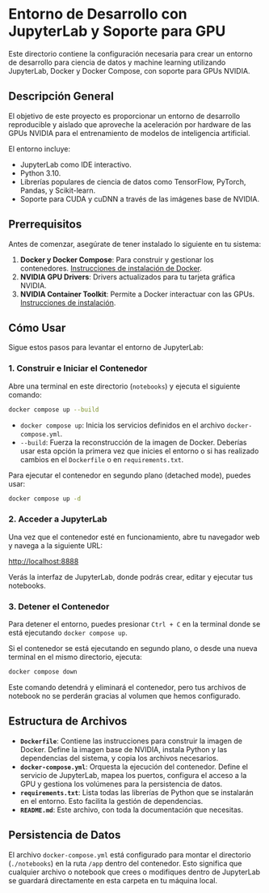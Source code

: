 # Entorno de Desarrollo con JupyterLab y Soporte para GPU

Este directorio contiene la configuración necesaria para crear un entorno de desarrollo para ciencia de datos y machine learning utilizando JupyterLab, Docker y Docker Compose, con soporte para GPUs NVIDIA.

## Descripción General

El objetivo de este proyecto es proporcionar un entorno de desarrollo reproducible y aislado que aproveche la aceleración por hardware de las GPUs NVIDIA para el entrenamiento de modelos de inteligencia artificial.

El entorno incluye:
- JupyterLab como IDE interactivo.
- Python 3.10.
- Librerías populares de ciencia de datos como TensorFlow, PyTorch, Pandas, y Scikit-learn.
- Soporte para CUDA y cuDNN a través de las imágenes base de NVIDIA.

## Prerrequisitos

Antes de comenzar, asegúrate de tener instalado lo siguiente en tu sistema:

1.  **Docker y Docker Compose**: Para construir y gestionar los contenedores. [Instrucciones de instalación de Docker](https://docs.docker.com/get-docker/).
2.  **NVIDIA GPU Drivers**: Drivers actualizados para tu tarjeta gráfica NVIDIA.
3.  **NVIDIA Container Toolkit**: Permite a Docker interactuar con las GPUs. [Instrucciones de instalación](https://docs.nvidia.com/datacenter/cloud-native/container-toolkit/latest/install-guide.html).

## Cómo Usar

Sigue estos pasos para levantar el entorno de JupyterLab:

### 1. Construir e Iniciar el Contenedor

Abre una terminal en este directorio (`notebooks`) y ejecuta el siguiente comando:

```bash
docker compose up --build
```

-   `docker compose up`: Inicia los servicios definidos en el archivo `docker-compose.yml`.
-   `--build`: Fuerza la reconstrucción de la imagen de Docker. Deberías usar esta opción la primera vez que inicies el entorno o si has realizado cambios en el `Dockerfile` o en `requirements.txt`.

Para ejecutar el contenedor en segundo plano (detached mode), puedes usar:

```bash
docker compose up -d
```

### 2. Acceder a JupyterLab

Una vez que el contenedor esté en funcionamiento, abre tu navegador web y navega a la siguiente URL:

[http://localhost:8888](http://localhost:8888)

Verás la interfaz de JupyterLab, donde podrás crear, editar y ejecutar tus notebooks.

### 3. Detener el Contenedor

Para detener el entorno, puedes presionar `Ctrl + C` en la terminal donde se está ejecutando `docker compose up`.

Si el contenedor se está ejecutando en segundo plano, o desde una nueva terminal en el mismo directorio, ejecuta:

```bash
docker compose down
```

Este comando detendrá y eliminará el contenedor, pero tus archivos de notebook no se perderán gracias al volumen que hemos configurado.

## Estructura de Archivos

-   **`Dockerfile`**: Contiene las instrucciones para construir la imagen de Docker. Define la imagen base de NVIDIA, instala Python y las dependencias del sistema, y copia los archivos necesarios.
-   **`docker-compose.yml`**: Orquesta la ejecución del contenedor. Define el servicio de JupyterLab, mapea los puertos, configura el acceso a la GPU y gestiona los volúmenes para la persistencia de datos.
-   **`requirements.txt`**: Lista todas las librerías de Python que se instalarán en el entorno. Esto facilita la gestión de dependencias.
-   **`README.md`**: Este archivo, con toda la documentación que necesitas.

## Persistencia de Datos

El archivo `docker-compose.yml` está configurado para montar el directorio  (`./notebooks`) en la ruta `/app` dentro del contenedor. Esto significa que cualquier archivo o notebook que crees o modifiques dentro de JupyterLab se guardará directamente en esta carpeta en tu máquina local.
